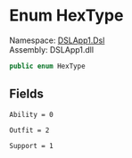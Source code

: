 # <a id="DSLApp1_Dsl_HexType"></a> Enum HexType

Namespace: [DSLApp1.Dsl](DSLApp1.Dsl.md)  
Assembly: DSLApp1.dll  

```csharp
public enum HexType
```

## Fields

`Ability = 0` 

`Outfit = 2` 

`Support = 1` 


